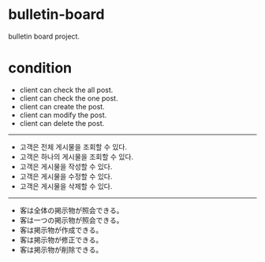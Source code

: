 # bulletin-board
bulletin board project.

# condition
 - client can check the all post.
 - client can check the one post.
 - client can create the post.
 - client can modify the post.
 - client can delete the post.
* * *
 - 고객은 전체 게시물을 조회할 수 있다.
 - 고객은 하나의 게시물을 조회할 수 있다.
 - 고객은 게시물을 작성할 수 있다.
 - 고객은 게시물을 수정할 수 있다.
 - 고객은 게시물을 삭제할 수 있다.
* * *
 - 客は全体の掲示物が照会できる。
 - 客は一つの掲示物が照会できる。
 - 客は掲示物が作成できる。
 - 客は掲示物が修正できる。
 - 客は掲示物が削除できる。
